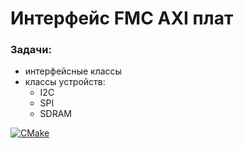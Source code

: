 # Интерфейс FMC AXI плат

### Задачи:

- интерфейсные классы
- классы устройств:
  - I2C
  - SPI
  - SDRAM



[![CMake](https://github.com/JSC-InSys/axi_draft/actions/workflows/cmake.yml/badge.svg)](https://github.com/JSC-InSys/axi_draft/actions/workflows/cmake.yml)
